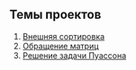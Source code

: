 ## Темы проектов

1. [Внешняя сортировка](1)
2. [Обращение матриц](2)
3. [Решение задачи Пуассона](3)
